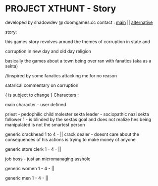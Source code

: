 # PROJECT XTHUNT - Story
developed by shadowdev @ doomgames.cc
contact : <a href="mailto:shadowdevreal@protonmail.com">main</a> || <a href="https://x.com/DoomGamescc">alternative</a>

story: 

this games story revolves around the themes of corruption in state and 

corruption in new day and old day religion

basically the games about a town being over ran with fanatics (aka as a sekta) 

//inspired by some fanatics attacking me for no reason

satarical commentary on corruption

{ is subject to change }
Characters :

main character - user defined

priest - pedophilic child molester 
sekta leader - sociopathic nazi
sekta follower 1 - is blinded by the sektas goal and does not realize hes being manipulated is not the smartest person

generic crackhead 1 to 4 - ||
crack dealer - doesnt care about the consequences of his actions is trying to make money of anyone

generic store clerk 1 - 4 - ||

job boss - just an micromanaging asshole

generic women 1 - 4 - ||

generic men 1 - 4 - ||

